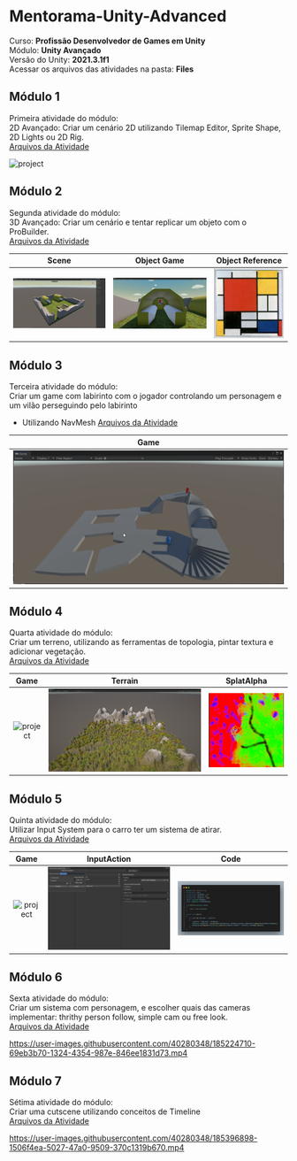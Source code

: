# Mentorama-Unity-Advanced

Curso: **Profissão Desenvolvedor de Games em Unity**<br/>
Módulo: **Unity Avançado**<br/>
Versão do Unity: **2021.3.1f1**<br/>
Acessar os arquivos das atividades na pasta: **Files**

## Módulo 1

Primeira atividade do módulo:<br/>
2D Avançado: Criar um cenário 2D utilizando Tilemap Editor, Sprite Shape, 2D Lights ou 2D Rig.<br/>
[Arquivos da Atividade](https://github.com/AlanLee1/Mentorama-Unity-Advanced/tree/main/Files/Module1)

<img src="/Files/Module1/Game.gif" alt="project"/>

<!-- Ajuda: Apesar de desmarcar a opção "has exit time", como fazer que o translate e o animator fiquem sincronizados? -->

## Módulo 2

Segunda atividade do módulo:<br/>
3D Avançado: Criar um cenário e tentar replicar um objeto com o ProBuilder.<br/>
[Arquivos da Atividade](https://github.com/AlanLee1/Mentorama-Unity-Advanced/tree/main/Files/Module2)

| Scene | Object Game | Object Reference |
| :----: | :----: | :----: |
| <img src="/Files/Module2/Game.PNG" alt="project"/> | <img src="/Files/Module2/ObjectGame.PNG" alt="project"/> | <img src="/Files/Module2/ObjectReference.PNG" alt="project"/> |

## Módulo 3

Terceira atividade do módulo:<br/>
Criar um game com labirinto com o jogador controlando um personagem e um vilão perseguindo pelo labirinto
- Utilizando NavMesh
[Arquivos da Atividade](https://github.com/AlanLee1/Mentorama-Unity-Advanced/tree/main/Files/Module3)

| Game |
| :----: |
| <img src="/Files/Module3/Game.gif" alt="project"/> |

## Módulo 4

Quarta atividade do módulo:<br/>
Criar um terreno, utilizando as ferramentas de topologia, pintar textura e adicionar vegetação.<br/>
[Arquivos da Atividade](https://github.com/AlanLee1/Mentorama-Unity-Advanced/tree/main/Files/Module4)

| Game | Terrain | SplatAlpha |
| :----: | :----: | :----: |
| <img src="/Files/Module4/Game.gif" alt="project"/> | <img src="/Files/Module4/Terrain.PNG" alt="project"/> | <img src="/Files/Module4/SplatAlpha.PNG" alt="project"/> |

## Módulo 5

Quinta atividade do módulo:<br/>
Utilizar Input System para o carro ter um sistema de atirar.<br/>
[Arquivos da Atividade](https://github.com/AlanLee1/Mentorama-Unity-Advanced/tree/main/Files/Module5)

| Game | InputAction | Code |
| :----: | :----: | :----: |
| <img src="/Files/Module5/Game.gif" alt="project"/> | <img src="/Files/Module5/InputAction.png" alt="project"/> | <img src="/Files/Module5/Code.png" alt="project"/> |

## Módulo 6

Sexta atividade do módulo:<br/>
Criar um sistema com personagem, e escolher quais das cameras implementar: thrithy person follow, simple cam ou free look.<br/>
[Arquivos da Atividade](https://github.com/AlanLee1/Mentorama-Unity-Advanced/tree/main/Files/Module6)

https://user-images.githubusercontent.com/40280348/185224710-69eb3b70-1324-4354-987e-846ee1831d73.mp4

## Módulo 7

Sétima atividade do módulo:<br/>
Criar uma cutscene utilizando conceitos de Timeline<br/>
[Arquivos da Atividade](https://github.com/AlanLee1/Mentorama-Unity-Advanced/tree/main/Files/Module7)

https://user-images.githubusercontent.com/40280348/185396898-1506f4ea-5027-47a0-9509-370c1319b670.mp4

